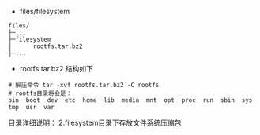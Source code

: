 - files/filesystem

```shell
files/
├─...
├─filesystem
│      rootfs.tar.bz2
├─...
```

- rootfs.tar.bz2 结构如下

```shell
# 解压命令 tar -xvf rootfs.tar.bz2 -C rootfs
# rootfs目录将会是：
bin  boot  dev  etc  home  lib  media  mnt  opt  proc  run  sbin  sys  tmp  usr  var
```

目录详细说明：
2.filesystem目录下存放文件系统压缩包

